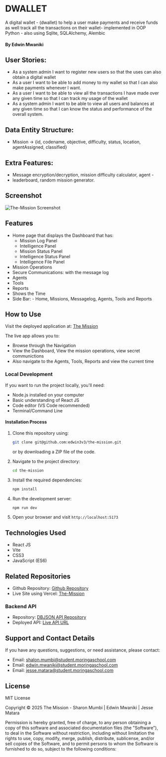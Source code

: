 # DWALLET
A digital wallet - (dwallet) to help a user make payments and receive funds as well track all the transactions on their wallet- implemented in OOP Python - also using Sqlite, SQLAlchemy, Alembic



#### By **Edwin Mwaniki**


## User Stories:

- As a system admin I want to register new users so that the uses can also obtain a digital wallet
- As a user I want to be able to add money to my wallet so that I can also make payments whenever I want.
- As a user I want to be able to view all the transactions I have made over any given time so that I can track my usage of the wallet
- As a system admin I want to be able to view all users and balances at any given time so that I can know the status and performance of the overall system.

## Data Entity Structure:
- Mission -> {id, codename, objective, difficulty, status, location, agentAssigned, classified}
## Extra Features:
- Message encryption/decryption, mission difficulty calculator, agent -
- leaderboard, random mission generator.

## Screenshot

![The-Mission Screenshot](./the-mission-screenshot.jpg)

## Features

- Home page that displays the Dashboard that has:
    - Mission Log Panel
    - Intelligence Panel
    - Mission Status Panel
    - Intelligence Status Panel
    - Intelligence File Panel
- Mission Operations
- Secure Communications: with the message log
- Agents
- Tools
- Reports
- Shows the Time
- Side Bar: - Home, Missions, Messagelog, Agents, Tools and Reports

## How to Use

Visit the deployed application at: [The Mission](https://the-mission.vercel.app/home)

The live app allows you to:

- Browse through the Navigation
- View the Dashboard, View the mission operations, view secret communictions
- Also navigate to the Agents, Tools, Reports and view the current time

  
### Local Development

If you want to run the project locally, you'll need:

- Node.js installed on your computer
- Basic understanding of React JS
- Code editor (VS Code recommended)
- Terminal/Command Line

#### Installation Process

1. Clone this repository using:

   ```bash
   git clone git@github.com:edwin3v3/the-mission.git
   ```

   or by downloading a ZIP file of the code.

2. Navigate to the project directory:

   ```bash
   cd the-mission
   ```

3. Install the required dependencies:

   ```bash
   npm install
   ```

4. Run the development server:

   ```bash
   npm run dev
   ```

5. Open your browser and visit `http://localhost:5173`

## Technologies Used

- React JS
- Vite
- CSS3
- JavaScript (ES6)

## Related Repositories

- Github Repository: [Github Repository](https://github.com/edwin3v3/the-mission)
- Live Site using Vercel: [The-Mission](https://the-mission.vercel.app/home)

### Backend API

- Repository: [DBJSON API Repository](https://github.com/edwin3v3/mission-server/tree/main)
- Deployed API: [Live API URL](https://mission-server.onrender.com/missions)

## Support and Contact Details

If you have any questions, suggestions, or need assistance, please contact:

- Email: <shalon.mumbi@student.moringaschool.com>
- Email: <edwin.mwaniki@student.moringaschool.com>
- Email: <jesse.matara@student.moringaschool.com>

## License

MIT License

Copyright &copy; 2025 The Mission - Sharon Mumbi | Edwin Mwaniki | Jesse Matara

Permission is hereby granted, free of charge, to any person obtaining a copy of this software and associated documentation files (the "Software"), to deal in the Software without restriction, including without limitation the rights to use, copy, modify, merge, publish, distribute, sublicense, and/or sell copies of the Software, and to permit persons to whom the Software is furnished to do so, subject to the following conditions: